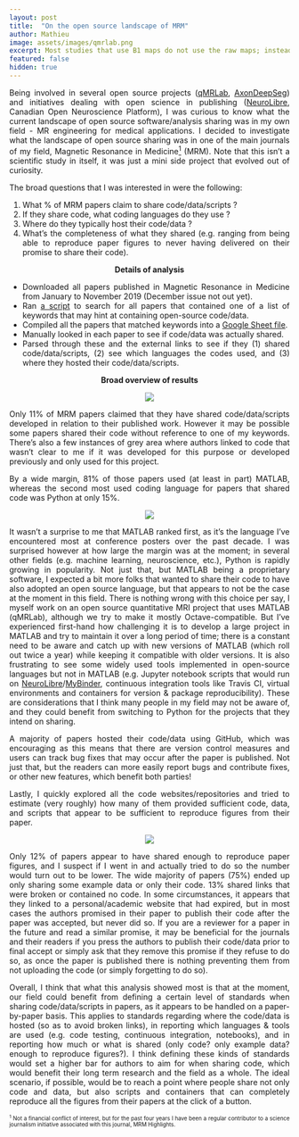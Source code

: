 ```yaml
---
layout: post
title:  "On the open source landscape of MRM"
author: Mathieu
image: assets/images/qmrlab.png
excerpt: Most studies that use B1 maps do not use the raw maps; instead, they are typically filtered during a pre-processing step to reduce effects like noise and minor artifact, as the B1 distribution in tissue is expected to be a smoothly varying function. However, there appears to be no clear community consensus 
featured: false
hidden: true
---
```


<div style="text-align: justify"> 
<p>

Being involved in several open source projects (<a href="https://github.com/neuropoly/qMRLab" target="_blank">qMRLab</a>, <a href="https://github.com/neuropoly/axondeepseg" target="_blank">AxonDeepSeg</a>) and initiatives dealing with open science in publishing (<a href="http://neurolibre.conp.ca" target="_blank">NeuroLibre</a>, Canadian Open Neuroscience Platform), I was curious to know what the current landscape of open source software/analysis sharing was in my own field - MR engineering for medical applications. I decided to investigate what the landscape of open source sharing was in one of the main journals of my field, Magnetic Resonance in Medicine<a href="#footnote-1"><sup>1</sup></a> (MRM). Note that this isn’t a scientific study in itself, it was just a mini side project that evolved out of curiosity.

</p>

<p>

The broad questions that I was interested in were the following:

<ol>
    <li> What % of MRM papers claim to share code/data/scripts ? </li>
    <li> If they share code, what coding languages do they use ? </li>
    <li> Where do they typically host their code/data ? </li>
    <li> What’s the completeness of what they shared (e.g. ranging from being able to reproduce paper figures to never having delivered on their promise to share their code). </li>
</ol>

</p>

<p>
<center><b>Details of analysis</b></center>
</p>

<p>
<ul>
    <li> Downloaded all papers published in Magnetic Resonance in Medicine from January to November 2019 (December issue not out yet). </li>
    <li> Ran <a href="https://drive.google.com/file/d/18ISwiCmh1IVsLToFX-9SiFAYU92OhbdD/view" target="_blank">a script</a> to search for all papers that contained one of a list of keywords that may hint at containing open-source code/data. </li>
    <li> Compiled all the papers that matched keywords into a <a href="https://docs.google.com/spreadsheets/d/162YoF-tsJHcua2xgZ84AvY7sH4B3SBYAwimxSl9jWi8/edit?usp=sharing" target="_blank">Google Sheet file</a>. </li>
    <li> Manually looked in each paper to see if code/data was actually shared. </li>
    <li> Parsed through these and the external links to see if they (1) shared code/data/scripts, (2) see which languages the codes used, and (3) where they hosted their code/data/scripts. </li>
</ul>
</p>

<p>
<center><b>Broad overview of results</b></center>
</p>

<p>
<center><img src="http://qmrlab.org/assets/images/mrm_1.png"></center>
</p>

<p>
Only 11% of MRM papers claimed that they have shared code/data/scripts developed in relation to their published work. However it may be possible some papers shared their code without reference to one of my keywords. There’s also a few instances of grey area where authors linked to code that wasn’t clear to me if it was developed for this purpose or developed previously and only used for this project.
</p>

<p>
By a wide margin, 81% of those papers used (at least in part) MATLAB, whereas the second most used coding language for papers that shared code was Python at only 15%.
</p>

<p>
<center><img src="http://qmrlab.org/assets/images/mrm_2.png"></center>
</p>

<p>
It wasn’t a surprise to me that MATLAB ranked first, as it’s the language I’ve encountered most  at conference posters over the past decade. I was surprised however at how large the margin was at the moment; in several other fields (e.g. machine learning, neuroscience, etc.), Python is rapidly growing in popularity. Not just that, but MATLAB being a proprietary software, I expected a bit more folks that wanted to share their code to have also adopted an open source language, but that appears to not be the case at the moment in this field. There is nothing wrong with this choice per say, I myself work on an open source quantitative MRI project that uses MATLAB (qMRLab), although we try to make it mostly Octave-compatible. But I’ve experienced first-hand how challenging it is to develop a large project in MATLAB and try to maintain it over a long period of time; there is a constant need to be aware and catch up with new versions of MATLAB (which roll out twice a year) while keeping it compatible with older versions. It is also frustrating to see some widely used tools implemented in open-source languages but not in MATLAB (e.g. Jupyter notebook scripts that would run on <a href="http://neurolibre.conp.ca" target="_blank">NeuroLibre</a>/<a href="https://mybinder.org" target="_blank">MyBinder</a>, continuous integration tools like Travis CI, virtual environments and containers for version & package reproducibility). These are considerations that I think many people in my field may not be aware of, and they could benefit from switching to Python for the projects that they intend on sharing.
</p>

<p>
A majority of papers hosted their code/data using GitHub, which was encouraging as this means that there are version control measures and users can track bug fixes that may occur after the paper is published. Not just that, but the readers can more easily report bugs and contribute fixes, or other new features, which benefit both parties!
</p>

<p>
Lastly, I quickly explored all the code websites/repositories and tried to estimate (very roughly) how many of them provided sufficient code, data, and scripts that appear to be sufficient to reproduce figures from their paper.
</p>

<p>
<center><img src="http://qmrlab.org/assets/images/mrm_3.png"></center>
</p>

<p>
Only 12% of papers appear to have shared enough to reproduce paper figures, and I suspect if I went in and actually tried to do so the number would turn out to be lower. The wide majority of papers (75%) ended up only sharing some example data or only their code. 13% shared links that were broken or contained no code. In some circumstances, it appears that they linked to a personal/academic website that had expired, but in most cases the authors promised in their paper to publish their code after the paper was accepted, but never did so. If you are a reviewer for a paper in the future and read a similar promise, it may be beneficial for the journals and their readers if you press the authors to publish their code/data prior to final accept or simply ask that they remove this promise if they refuse to do so, as once the paper is published there is nothing preventing them from not uploading the code (or simply forgetting to do so).
</p>

<p>
Overall, I think that what this analysis showed most is that at the moment, our field could benefit from defining a certain level of standards when sharing code/data/scripts in papers, as it appears to be handled on a paper-by-paper basis. This applies to standards regarding where the code/data is hosted (so as to avoid broken links), in reporting which languages & tools are used (e.g. code testing, continuous integration, notebooks), and in reporting how much or what is shared (only code? only example data? enough to reproduce figures?). I think defining these kinds of standards would set a higher bar for authors to aim for when sharing code, which would benefit their long term research and the field as a whole. The ideal scenario, if possible, would be to reach a point where people share not only code and data, but also scripts and containers that can completely reproduce all the figures from their papers at the click of a button.
</p>

<p id="footnote-1" style="font-size:70%;"><sup>1</sup> Not a financial conflict of interest, but for the past four years I have been a regular contributor to a science journalism initiative associated with this journal, MRM Highlights.
</p>

</div> 
